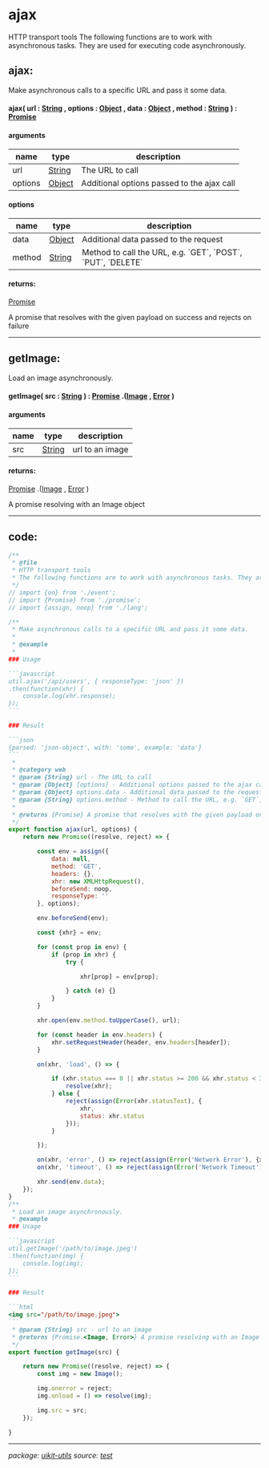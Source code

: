 # ajax

HTTP transport tools The following functions are to work with asynchronous tasks. They are used for executing code asynchronously.

## ajax:

Make asynchronous calls to a specific URL and pass it some data.

#### ajax( url : [String](https://developer.mozilla.org/docs/Web/JavaScript/Reference/Global_Objects/String) , options : [Object](https://developer.mozilla.org/docs/Web/JavaScript/Reference/Global_Objects/Object) , data : [Object](https://developer.mozilla.org/docs/Web/JavaScript/Reference/Global_Objects/Object) , method : [String](https://developer.mozilla.org/docs/Web/JavaScript/Reference/Global_Objects/String) ) : [Promise](https://developer.mozilla.org/docs/Web/JavaScript/Reference/Global_Objects/Promise)

#### arguments

<table class="uk-table uk-table-striped"><thead><tr><th>name</th><th>type</th><th>description</th></tr></thead><tbody><tr><td><span>url</span></td><td><span template="types"><span><a href="https://developer.mozilla.org/docs/Web/JavaScript/Reference/Global_Objects/String">String</a></span></span></td><td><span>The URL to call</span></td></tr><tr><td><span>options</span></td><td><span template="types"><span><a href="https://developer.mozilla.org/docs/Web/JavaScript/Reference/Global_Objects/Object">Object</a></span></span></td><td><span>Additional options passed to the ajax call</span></td></tr></tbody></table>

#### options

<table class="uk-table uk-table-striped"><thead><tr><th>name</th><th>type</th><th>description</th></tr></thead><tbody><tr><td><span>data</span></td><td><span template="types"><span><a href="https://developer.mozilla.org/docs/Web/JavaScript/Reference/Global_Objects/Object">Object</a></span></span></td><td><span>Additional data passed to the request</span></td></tr><tr><td><span>method</span></td><td><span template="types"><span><a href="https://developer.mozilla.org/docs/Web/JavaScript/Reference/Global_Objects/String">String</a></span></span></td><td><span>Method to call the URL, e.g. `GET`, `POST`, `PUT`, `DELETE`</span></td></tr></tbody></table>

#### returns:

[Promise](https://developer.mozilla.org/docs/Web/JavaScript/Reference/Global_Objects/Promise)

A promise that resolves with the given payload on success and rejects on failure

* * *

## getImage:

Load an image asynchronously.

#### getImage( src : [String](https://developer.mozilla.org/docs/Web/JavaScript/Reference/Global_Objects/String) ) : [Promise](https://developer.mozilla.org/docs/Web/JavaScript/Reference/Global_Objects/Promise) .([Image](https://developer.mozilla.org/docs/Web/API/Image) , [Error](https://developer.mozilla.org/docs/Web/JavaScript/Reference/Global_Objects/Error) )

#### arguments

<table class="uk-table uk-table-striped"><thead><tr><th>name</th><th>type</th><th>description</th></tr></thead><tbody><tr><td><span>src</span></td><td><span template="types"><span><a href="https://developer.mozilla.org/docs/Web/JavaScript/Reference/Global_Objects/String">String</a></span></span></td><td><span>url to an image</span></td></tr></tbody></table>

#### returns:

[Promise](https://developer.mozilla.org/docs/Web/JavaScript/Reference/Global_Objects/Promise) .([Image](https://developer.mozilla.org/docs/Web/API/Image) , [Error](https://developer.mozilla.org/docs/Web/JavaScript/Reference/Global_Objects/Error) )

A promise resolving with an Image object

* * *

## code:

~~~javascript
/**
 * @file
 * HTTP transport tools
 * The following functions are to work with asynchronous tasks. They are used for executing code asynchronously.
 */
// import {on} from './event';
// import {Promise} from './promise';
// import {assign, noop} from './lang';

/**
 * Make asynchronous calls to a specific URL and pass it some data.
 *
 * @example
 *
### Usage

```javascript
util.ajax('/api/users', { responseType: 'json' })
.then(function(xhr) {
    console.log(xhr.response);
});
```

### Result

```json
{parsed: 'json-object', with: 'some', example: 'data'}
```
 *
 * @category web
 * @param {String} url - The URL to call
 * @param {Object} [options] - Additional options passed to the ajax call
 * @param {Object} options.data - Additional data passed to the request
 * @param {String} options.method - Method to call the URL, e.g. `GET`, `POST`, `PUT`, `DELETE`
 *
 * @returns {Promise} A promise that resolves with the given payload on success and rejects on failure
 */
export function ajax(url, options) {
    return new Promise((resolve, reject) => {

        const env = assign({
            data: null,
            method: 'GET',
            headers: {},
            xhr: new XMLHttpRequest(),
            beforeSend: noop,
            responseType: ''
        }, options);

        env.beforeSend(env);

        const {xhr} = env;

        for (const prop in env) {
            if (prop in xhr) {
                try {

                    xhr[prop] = env[prop];

                } catch (e) {}
            }
        }

        xhr.open(env.method.toUpperCase(), url);

        for (const header in env.headers) {
            xhr.setRequestHeader(header, env.headers[header]);
        }

        on(xhr, 'load', () => {

            if (xhr.status === 0 || xhr.status >= 200 && xhr.status < 300 || xhr.status === 304) {
                resolve(xhr);
            } else {
                reject(assign(Error(xhr.statusText), {
                    xhr,
                    status: xhr.status
                }));
            }

        });

        on(xhr, 'error', () => reject(assign(Error('Network Error'), {xhr})));
        on(xhr, 'timeout', () => reject(assign(Error('Network Timeout'), {xhr})));

        xhr.send(env.data);
    });
}
/**
 * Load an image asynchronously.
 * @example
### Usage

```javascript
util.getImage('/path/to/image.jpeg')
.then(function(img) {
    console.log(img);
});
```

### Result

```html
<img src="/path/to/image.jpeg">
```
 * @param {String} src - url to an image
 * @returns {Promise.<Image, Error>} A promise resolving with an Image object
 */
export function getImage(src) {

    return new Promise((resolve, reject) => {
        const img = new Image();

        img.onerror = reject;
        img.onload = () => resolve(img);

        img.src = src;
    });

}

~~~

* * *

_package: [uikit-utils](packages-uikit-utils.md)_ _source: [test](https://github.com/dasdeck/doctools/tree/master/examples/./packages/uikit-utils/src/ajax.js)_